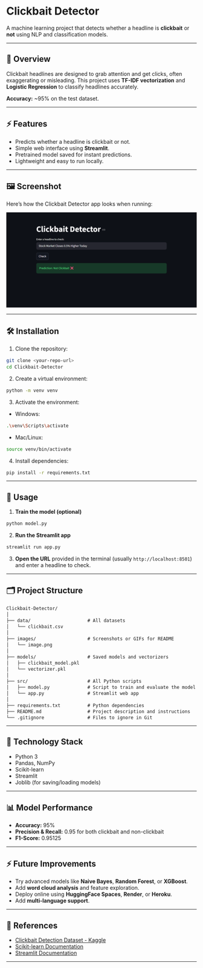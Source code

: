 
# Clickbait Detector
A machine learning project that detects whether a headline is **clickbait** or **not** using NLP and classification models.

---

## 📝 Overview

Clickbait headlines are designed to grab attention and get clicks, often exaggerating or misleading. This project uses **TF-IDF vectorization** and **Logistic Regression** to classify headlines accurately.  

**Accuracy:** ~95% on the test dataset.

---

## ⚡ Features

- Predicts whether a headline is clickbait or not.
- Simple web interface using **Streamlit**.
- Pretrained model saved for instant predictions.
- Lightweight and easy to run locally.

---
## 🖼️ Screenshot

Here’s how the Clickbait Detector app looks when running:

![Clickbait Detector Screenshot](images/image.png)

---

## 🛠️ Installation

1. Clone the repository:

```bash
git clone <your-repo-url>
cd Clickbait-Detector
````

2. Create a virtual environment:

```bash
python -m venv venv
```

3. Activate the environment:

* Windows:

```bash
.\venv\Scripts\activate
```

* Mac/Linux:

```bash
source venv/bin/activate
```

4. Install dependencies:

```bash
pip install -r requirements.txt
```

---

## 🚀 Usage

1. **Train the model (optional)**

```bash
python model.py
```

2. **Run the Streamlit app**

```bash
streamlit run app.py
```

3. **Open the URL** provided in the terminal (usually `http://localhost:8501`) and enter a headline to check.

---

## 🗂️ Project Structure

```
Clickbait-Detector/
│
├── data/                     # All datasets
│   └── clickbait.csv
│
├── images/                   # Screenshots or GIFs for README
│   └── image.png
│
├── models/                   # Saved models and vectorizers
│   ├── clickbait_model.pkl
│   └── vectorizer.pkl
│
├── src/                      # All Python scripts
│   ├── model.py              # Script to train and evaluate the model
│   └── app.py                # Streamlit web app
│
├── requirements.txt          # Python dependencies
├── README.md                 # Project description and instructions
└── .gitignore                # Files to ignore in Git

```

---

## 🧠 Technology Stack

* Python 3
* Pandas, NumPy
* Scikit-learn
* Streamlit
* Joblib (for saving/loading models)

---

## 📊 Model Performance

* **Accuracy:** 95%
* **Precision & Recall:** 0.95 for both clickbait and non-clickbait
* **F1-Score:** 0.95125

---

## ⚡ Future Improvements

* Try advanced models like **Naive Bayes**, **Random Forest**, or **XGBoost**.
* Add **word cloud analysis** and feature exploration.
* Deploy online using **HuggingFace Spaces**, **Render**, or **Heroku**.
* Add **multi-language support**.

---

## 📌 References

* [Clickbait Detection Dataset - Kaggle](https://www.kaggle.com/datasets/saurabhshahane/clickbait-detection-dataset)
* [Scikit-learn Documentation](https://scikit-learn.org/stable/)
* [Streamlit Documentation](https://docs.streamlit.io/)

---

